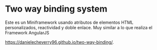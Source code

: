 # Two way binding system

Este es un Miniframework usando atributos de elementos HTML personalizados, reactividad y doble enlace. Muy similar a lo que realiza el Framework AngularJS

https://danielecheverry96.github.io/two-way-binding/.
